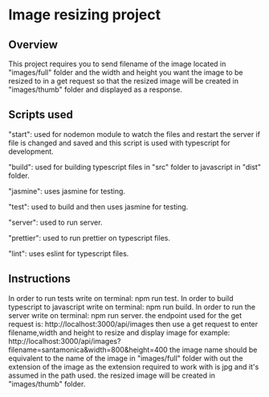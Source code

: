# Image resizing project

## Overview
This project requires you to send filename of the image located in "images/full" folder and the width and height you want the image to be resized to in a get request so that the resized image will be created in "images/thumb" folder and displayed as a response.


## Scripts used
"start": used for nodemon module to watch the files and restart the server if file is changed and saved and this script is used with typescript for development.

"build": used for building typescript files in "src" folder to javascript in "dist" folder.

"jasmine": uses jasmine for testing.

"test": used to build and then uses jasmine for testing.

"server": used to run server.

"prettier": used to run prettier on typescript files.

"lint": uses eslint for typescript files.


## Instructions
In order to run tests write on terminal: npm run test.
In order to build typescript to javascript write on terminal: npm run build.
In order to run the server write on terminal: npm run server.
the endpoint used for the get request is: http://localhost:3000/api/images 
then use a get request to enter filename,width and height to resize and display image for example:
http://localhost:3000/api/images?filename=santamonica&width=800&height=400
the image name should be equivalent to the name of the image in "images/full" folder with out the extension of the image as the extension required to work with is jpg and it's assumed in the path used.
the resized image will be created in "images/thumb" folder.
